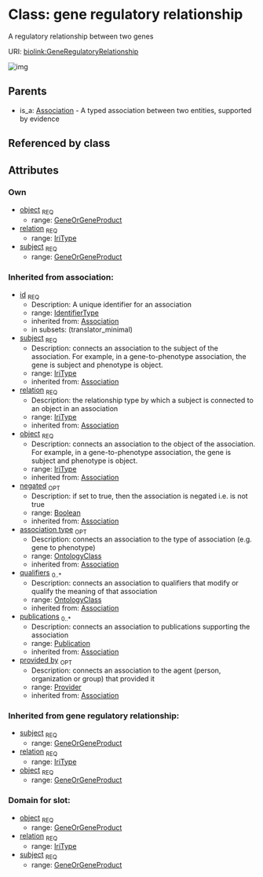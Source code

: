 # Class: gene regulatory relationship


A regulatory relationship between two genes

URI: [biolink:GeneRegulatoryRelationship](https://w3id.org/biolink/vocab/GeneRegulatoryRelationship)

![img](http://yuml.me/diagram/nofunky;dir:TB/class/\[Provider]<provided%20by(i)%200..1-%20\[GeneRegulatoryRelationship|relation:iri_type;id(i):identifier_type;negated(i):boolean%20%3F],%20\[Publication]<publications(i)%200..*-%20\[GeneRegulatoryRelationship],%20\[OntologyClass]<qualifiers(i)%200..*-%20\[GeneRegulatoryRelationship],%20\[OntologyClass]<association%20type(i)%200..1-%20\[GeneRegulatoryRelationship],%20\[GeneOrGeneProduct]<object%201..1-%20\[GeneRegulatoryRelationship],%20\[GeneOrGeneProduct]<subject%201..1-%20\[GeneRegulatoryRelationship],%20\[Association]^-\[GeneRegulatoryRelationship])
## Parents

 *  is_a: [Association](Association.md) - A typed association between two entities, supported by evidence
## Referenced by class

## Attributes

### Own

 * [object](gene_regulatory_relationship_object.md)  <sub>REQ</sub>
    * range: [GeneOrGeneProduct](GeneOrGeneProduct.md)
 * [relation](gene_regulatory_relationship_relation.md)  <sub>REQ</sub>
    * range: [IriType](IriType.md)
 * [subject](gene_regulatory_relationship_subject.md)  <sub>REQ</sub>
    * range: [GeneOrGeneProduct](GeneOrGeneProduct.md)
### Inherited from association:

 * [id](association_id.md)  <sub>REQ</sub>
    * Description: A unique identifier for an association
    * range: [IdentifierType](IdentifierType.md)
    * inherited from: [Association](Association.md)
    * in subsets: (translator_minimal)
 * [subject](subject.md)  <sub>REQ</sub>
    * Description: connects an association to the subject of the association. For example, in a gene-to-phenotype association, the gene is subject and phenotype is object.
    * range: [IriType](IriType.md)
    * inherited from: [Association](Association.md)
 * [relation](relation.md)  <sub>REQ</sub>
    * Description: the relationship type by which a subject is connected to an object in an association
    * range: [IriType](IriType.md)
    * inherited from: [Association](Association.md)
 * [object](object.md)  <sub>REQ</sub>
    * Description: connects an association to the object of the association. For example, in a gene-to-phenotype association, the gene is subject and phenotype is object.
    * range: [IriType](IriType.md)
    * inherited from: [Association](Association.md)
 * [negated](negated.md)  <sub>OPT</sub>
    * Description: if set to true, then the association is negated i.e. is not true
    * range: [Boolean](Boolean.md)
    * inherited from: [Association](Association.md)
 * [association type](association_type.md)  <sub>OPT</sub>
    * Description: connects an association to the type of association (e.g. gene to phenotype)
    * range: [OntologyClass](OntologyClass.md)
    * inherited from: [Association](Association.md)
 * [qualifiers](qualifiers.md)  <sub>0..*</sub>
    * Description: connects an association to qualifiers that modify or qualify the meaning of that association
    * range: [OntologyClass](OntologyClass.md)
    * inherited from: [Association](Association.md)
 * [publications](publications.md)  <sub>0..*</sub>
    * Description: connects an association to publications supporting the association
    * range: [Publication](Publication.md)
    * inherited from: [Association](Association.md)
 * [provided by](provided_by.md)  <sub>OPT</sub>
    * Description: connects an association to the agent (person, organization or group) that provided it
    * range: [Provider](Provider.md)
    * inherited from: [Association](Association.md)
### Inherited from gene regulatory relationship:

 * [subject](gene_regulatory_relationship_subject.md)  <sub>REQ</sub>
    * range: [GeneOrGeneProduct](GeneOrGeneProduct.md)
 * [relation](gene_regulatory_relationship_relation.md)  <sub>REQ</sub>
    * range: [IriType](IriType.md)
 * [object](gene_regulatory_relationship_object.md)  <sub>REQ</sub>
    * range: [GeneOrGeneProduct](GeneOrGeneProduct.md)
### Domain for slot:

 * [object](gene_regulatory_relationship_object.md)  <sub>REQ</sub>
    * range: [GeneOrGeneProduct](GeneOrGeneProduct.md)
 * [relation](gene_regulatory_relationship_relation.md)  <sub>REQ</sub>
    * range: [IriType](IriType.md)
 * [subject](gene_regulatory_relationship_subject.md)  <sub>REQ</sub>
    * range: [GeneOrGeneProduct](GeneOrGeneProduct.md)
